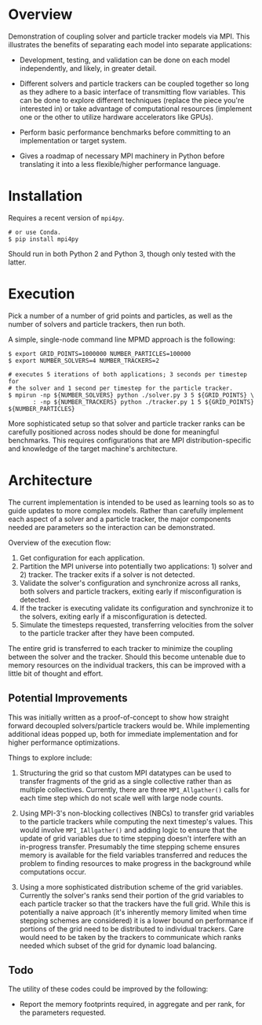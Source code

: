 # Overview

Demonstration of coupling solver and particle tracker models via MPI.  This
illustrates the benefits of separating each model into separate applications:

 * Development, testing, and validation can be done on each model independently,
   and likely, in greater detail.

 * Different solvers and particle trackers can be coupled together so long as
   they adhere to a basic interface of transmitting flow variables.  This
   can be done to explore different techniques (replace the piece you're
   interested in) or take advantage of computational resources (implement one or
   the other to utilize hardware accelerators like GPUs).

 * Perform basic performance benchmarks before committing to an implementation
   or target system.

 * Gives a roadmap of necessary MPI machinery in Python before translating it
   into a less flexible/higher performance language.

# Installation

Requires a recent version of `mpi4py`.

``` shell
# or use Conda.
$ pip install mpi4py
```

Should run in both Python 2 and Python 3, though only tested with the latter.

# Execution
Pick a number of a number of grid points and particles, as well as the number of
solvers and particle trackers, then run both.

A simple, single-node command line MPMD approach is the following:

``` shell
$ export GRID_POINTS=1000000 NUMBER_PARTICLES=100000
$ export NUMBER_SOLVERS=4 NUMBER_TRACKERS=2

# executes 5 iterations of both applications; 3 seconds per timestep for
# the solver and 1 second per timestep for the particle tracker.
$ mpirun -np ${NUMBER_SOLVERS} python ./solver.py 3 5 ${GRID_POINTS} \
       : -np ${NUMBER_TRACKERS} python ./tracker.py 1 5 ${GRID_POINTS} ${NUMBER_PARTICLES}

```

More sophisticated setup so that solver and particle tracker ranks can be
carefully positioned across nodes should be done for meaningful benchmarks.
This requires configurations that are MPI distribution-specific and knowledge
of the target machine's architecture.

# Architecture

The current implementation is intended to be used as learning tools so as to
guide updates to more complex models.  Rather than carefully implement each
aspect of a solver and a particle tracker, the major components needed are
parameters so the interaction can be demonstrated.

Overview of the execution flow:

 1. Get configuration for each application.
 2. Partition the MPI universe into potentially two applications: 1) solver and
    2) tracker.  The tracker exits if a solver is not detected.
 3. Validate the solver's configuration and synchronize across all ranks, both
    solvers and particle trackers, exiting early if misconfiguration is detected.
 4. If the tracker is executing validate its configuration and synchronize it
    to the solvers, exiting early if a misconfiguration is detected.
 5. Simulate the timesteps requested, transferring velocities from the solver to
    the particle tracker after they have been computed.

The entire grid is transferred to each tracker to minimize the coupling
between the solver and the tracker.  Should this become untenable due to memory
resources on the individual trackers, this can be improved with a little bit
of thought and effort.

## Potential Improvements

This was initially written as a proof-of-concept to show how straight forward
decoupled solvers/particle trackers would be.  While implementing additional
ideas popped up, both for immediate implementation and for higher performance
optimizations.

Things to explore include:

 1. Structuring the grid so that custom MPI datatypes can be used to transfer
    fragments of the grid as a single collective rather than as multiple
    collectives.  Currently, there are three `MPI_Allgather()` calls for each
    time step which do not scale well with large node counts.

 2. Using MPI-3's non-blocking collectives (NBCs) to transfer grid variables to
    the particle trackers while computing the next timestep's values.  This would
    involve `MPI_IAllgather()` and adding logic to ensure that the update of grid
    variables due to time stepping doesn't interfere with an in-progress
    transfer.  Presumably the time stepping scheme ensures memory is available
    for the field variables transferred and reduces the problem to finding
    resources to make progress in the background while computations occur.

 3. Using a more sophisticated distribution scheme of the grid variables.
    Currently the solver's ranks send their portion of the grid variables to each
    particle tracker so that the trackers have the full grid.  While this is
    potentially a naive approach (it's inherently memory limited when time
    stepping schemes are considered) it is a lower bound on performance if
    portions of the grid need to be distributed to individual trackers.  Care
    would need to be taken by the trackers to communicate which ranks needed
    which subset of the grid for dynamic load balancing.

## Todo

The utility of these codes could be improved by the following:

 * Report the memory footprints required, in aggregate and per rank, for the
   parameters requested.
